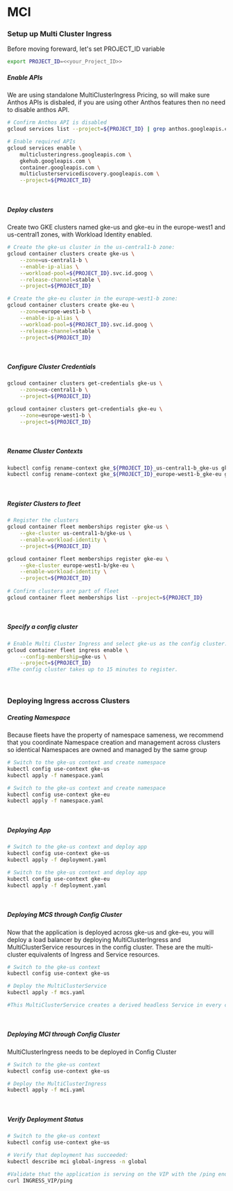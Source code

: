 # MCI

### Setup up Multi Cluster Ingress
Before moving foreward, let's set PROJECT_ID variable 
```bash
export PROJECT_ID=<<your_Project_ID>>
```

##### Enable APIs
We are using standalone MultiClusterIngress Pricing, so will make sure Anthos APIs is disbaled, if you are using other Anthos features then no need to disable anthos API.

```bash
# Confirm Anthos API is disabled 
gcloud services list --project=${PROJECT_ID} | grep anthos.googleapis.com

# Enable required APIs
gcloud services enable \
    multiclusteringress.googleapis.com \
    gkehub.googleapis.com \
    container.googleapis.com \
    multiclusterservicediscovery.googleapis.com \
    --project=${PROJECT_ID}
```
</br>

##### Deploy clusters
Create two GKE clusters named gke-us and gke-eu in the europe-west1 and us-central1 zones, with Workload Identity enabled.

```bash
# Create the gke-us cluster in the us-central1-b zone:
gcloud container clusters create gke-us \
    --zone=us-central1-b \
    --enable-ip-alias \
    --workload-pool=${PROJECT_ID}.svc.id.goog \
    --release-channel=stable \
    --project=${PROJECT_ID}

# Create the gke-eu cluster in the europe-west1-b zone:
gcloud container clusters create gke-eu \
    --zone=europe-west1-b \
    --enable-ip-alias \
    --workload-pool=${PROJECT_ID}.svc.id.goog \
    --release-channel=stable \
    --project=${PROJECT_ID}
```
</br>

##### Configure Cluster Credentials

```bash
gcloud container clusters get-credentials gke-us \
    --zone=us-central1-b \
    --project=${PROJECT_ID}

gcloud container clusters get-credentials gke-eu \
    --zone=europe-west1-b \
    --project=${PROJECT_ID}
```
</br>

##### Rename Cluster Contexts

```bash
kubectl config rename-context gke_${PROJECT_ID}_us-central1-b_gke-us gke-us
kubectl config rename-context gke_${PROJECT_ID}_europe-west1-b_gke-eu gke-eu
```
</br>

##### Register Clusters to fleet

```bash
# Register the clusters
gcloud container fleet memberships register gke-us \
    --gke-cluster us-central1-b/gke-us \
    --enable-workload-identity \
    --project=${PROJECT_ID}

gcloud container fleet memberships register gke-eu \
    --gke-cluster europe-west1-b/gke-eu \
    --enable-workload-identity \
    --project=${PROJECT_ID}
    
# Confirm clusters are part of fleet
gcloud container fleet memberships list --project=${PROJECT_ID}
```
</br>

##### Specify a config cluster

```bash
# Enable Multi Cluster Ingress and select gke-us as the config cluster:
gcloud container fleet ingress enable \
    --config-membership=gke-us \
    --project=${PROJECT_ID}
#The config cluster takes up to 15 minutes to register. 
```
</br>

### Deploying Ingress accross Clusters

##### Creating Namespace
Because fleets have the property of namespace sameness, we recommend that you coordinate Namespace creation and management across clusters so identical Namespaces are owned and managed by the same group

```bash
# Switch to the gke-us context and create namespace
kubectl config use-context gke-us
kubectl apply -f namespace.yaml

# Switch to the gke-us context and create namespace
kubectl config use-context gke-eu
kubectl apply -f namespace.yaml
```
</br>

##### Deploying App

```bash
# Switch to the gke-us context and deploy app
kubectl config use-context gke-us
kubectl apply -f deployment.yaml

# Switch to the gke-us context and deploy app
kubectl config use-context gke-eu
kubectl apply -f deployment.yaml
```
</br>

##### Deploying MCS through Config Cluster
Now that the application is deployed across gke-us and gke-eu, you will deploy a load balancer by deploying MultiClusterIngress and MultiClusterService resources in the config cluster. These are the multi-cluster equivalents of Ingress and Service resources.

```bash
# Switch to the gke-us context
kubectl config use-context gke-us

# Deploy the MultiClusterService
kubectl apply -f mcs.yaml

#This MultiClusterService creates a derived headless Service in every cluster that matches Pods with app: global in global namespace

```
</br>

##### Deploying MCI through Config Cluster
MultiClusterIngress needs to be deployed in Config Cluster

```bash
# Switch to the gke-us context
kubectl config use-context gke-us

# Deploy the MultiClusterIngress
kubectl apply -f mci.yaml
```
</br>

##### Verify Deployment Status

```bash
# Switch to the gke-us context
kubectl config use-context gke-us

# Verify that deployment has succeeded:
kubectl describe mci global-ingress -n global

#Validate that the application is serving on the VIP with the /ping endpoint:
curl INGRESS_VIP/ping
```
</br>


